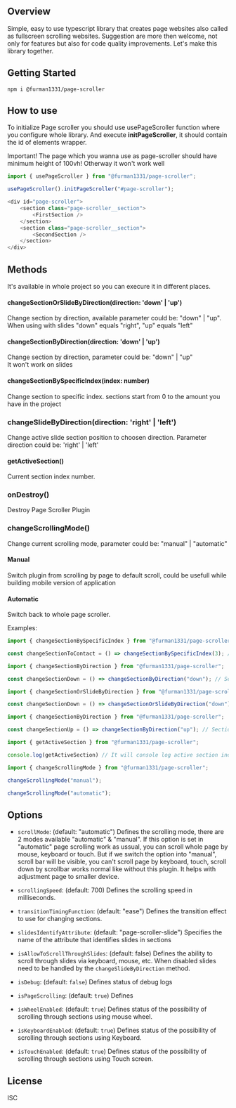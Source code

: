 ## Overview

Simple, easy to use typescript library that creates page websites also called as fullscreen scrolling websites. Suggestion are more then welcome, not only for features but also for code quality improvements. Let's make this library together.

## Getting Started

```
npm i @furman1331/page-scroller
```

## How to use

To initialize Page scroller you should use usePageScroller function where you configure whole library. And execute <strong>initPageScroller</strong>, it should contain the id of elements wrapper.

Important!
The page which you wanna use as page-scroller should have minimum height of 100vh!
Otherway it won't work well

```javascript
import { usePageScroller } from "@furman1331/page-scroller";

usePageScroller().initPageScroller("#page-scroller");

<div id="page-scroller">
    <section class="page-scroller__section">
        <FirstSection />
    </section>
    <section class="page-scroller__section">
        <SecondSection />
    </section>
</div>
```

## Methods
It's available in whole project so you can execure it in different places.

#### changeSectionOrSlideByDirection(direction: 'down' | 'up')
Change section by direction, available parameter could be: "down" | "up". <br />
When using with slides "down" equals "right", "up" equals "left"

#### changeSectionByDirection(direction: 'down' | 'up')
Change section by direction, parameter could be: "down" | "up" <br />
It won't work on slides

#### changeSectionBySpecificIndex(index: number)
Change section to specific index. sections start from 0 to the amount you have in the project

### changeSlideByDirection(direction: 'right' | 'left')
Change active slide section position to choosen direction.
Parameter direction could be: 'right' | 'left'

#### getActiveSection()
Current section index number.

### onDestroy()
Destroy Page Scroller Plugin

### changeScrollingMode()
Change current scrolling mode, parameter could be: "manual" | "automatic"

#### Manual
Switch plugin from scrolling by page to default scroll, could be usefull while building mobile version of application

#### Automatic
Switch back to whole page scroller.

Examples:
```javascript
import { changeSectionBySpecificIndex } from "@furman1331/page-scroller";

const changeSectionToContact = () => changeSectionBySpecificIndex(3); // In this case Contact Section is the 4th.
```

```javascript
import { changeSectionByDirection } from "@furman1331/page-scroller";

const changeSectionDown = () => changeSectionByDirection("down"); // Section down
```

```javascript
import { changeSectionOrSlideByDirection } from "@furman1331/page-scroller";

const changeSectionDown = () => changeSectionOrSlideByDirection("down"); // Section down or Slide right if available.
```

```javascript
import { changeSectionByDirection } from "@furman1331/page-scroller";

const changeSectionUp = () => changeSectionByDirection("up"); // Section up
```

```javascript
import { getActiveSection } from "@furman1331/page-scroller";

console.log(getActiveSection) // It will console log active section index.
```

```javascript
import { changeScrollingMode } from "@furman1331/page-scroller";

changeScrollingMode("manual");

changeScrollingMode("automatic");
```

## Options

- `scrollMode`: (default: "automatic") Defines the scrolling mode, there are 2 modes available "automatic" & "manual". If this option is set in "automatic" page scrolling work as ussual, you can scroll whole page by mouse, keyboard or touch. But if we switch the option into "manual", scroll bar will be visible, you can't scroll page by keyboard, touch, scroll down by scrollbar works normal like without this plugin. It helps with adjustment page to smaller device.

- `scrollingSpeed`: (default: 700) Defines the scrolling speed in milliseconds.

- `transitionTimingFunction`: (default: "ease") Defines the transition effect to use for changing sections.

- `slidesIdentifyAttribute`: (default: "page-scroller-slide") Specifies the name of the attribute that identifies slides in sections

- `isAllowToScrollThroughSlides`: (default: false) Defines the ability to scroll through slides via keyboard, mouse, etc. When disabled slides need to be handled by the `changeSlideByDirection` method.

- `isDebug`: (default: `false`) Defines status of debug logs

- `isPageScrolling`: (default: `true`) Defines

- `isWheelEnabled`: (default: `true`) Defines status of the possibility of scrolling through sections using mouse wheel.

- `isKeyboardEnabled`: (default: `true`) Defines status of the possibility of scrolling through sections using Keyboard.

- `isTouchEnabled`: (default: `true`) Defines status of the possibility of scrolling through sections using Touch screen.


## License

ISC
